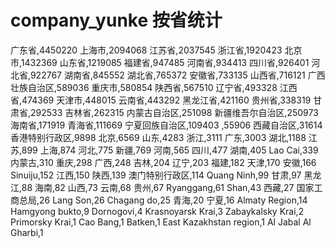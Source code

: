 # company_yunke 按省统计

广东省,4450220
上海市,2094068
江苏省,2037545
浙江省,1920423
北京市,1432369
山东省,1219085
福建省,947485
河南省,934413
四川省,926401
河北省,922767
湖南省,845552
湖北省,765372
安徽省,733135
山西省,716121
广西壮族自治区,589036
重庆市,580854
陕西省,567510
辽宁省,493328
江西省,474369
天津市,448015
云南省,443292
黑龙江省,421160
贵州省,338319
甘肃省,292533
吉林省,262315
内蒙古自治区,251098
新疆维吾尔自治区,250973
海南省,171919
青海省,111669
宁夏回族自治区,109403
,55906
西藏自治区,31614
香港特别行政区,9898
北京,6569
山东,4283
浙江,3111
广东,3003
湖北,1188
江苏,899
上海,874
河北,775
新疆,769
河南,565
四川,477
湖南,405
Lao Cai,339
内蒙古,310
重庆,298
广西,248
吉林,204
辽宁,203
福建,182
天津,170
安徽,166
Sinuiju,152
江西,150
陕西,139
澳门特别行政区,114
Quang Ninh,99
甘肃,97
黑龙江,88
海南,82
山西,73
云南,68
贵州,67
Ryanggang,61
Shan,43
西藏,27
国家工商总局,26
Lang Son,26
Chagang do,25
青海,20
宁夏,16
Almaty Region,14
Hamgyong bukto,9
Dornogovi,4
Krasnoyarsk Krai,3
Zabaykalsky Krai,2
Primorsky Krai,1
Cao Bang,1
Batken,1
East Kazakhstan region,1
Al Jabal Al Gharbi,1

